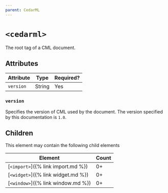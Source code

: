 ```yaml
---
parent: CedarML
---
```

# `<cedarml>`
The root tag of a CML document.

## Attributes

| Attribute | Type   | Required? |
|-----------|--------|-----------|
| `version` | String | Yes       |

### `version`
Specifies the version of CML used by the document. The version specified by
this documentation is `1.0`.

## Children
This element may contain the following child elements

| Element                            | Count |
|------------------------------------|-------|
| [`<import>`]({% link import.md %}) | 0+    |
| [`<widget>`]({% link widget.md %}) | 0+    |
| [`<window>`]({% link window.md %}) | 0+    |
